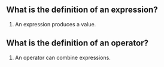 ## What is the definition of an expression?  
1. An expression produces a value.  

## What is the definition of an operator?
1. An operator can combine expressions.  